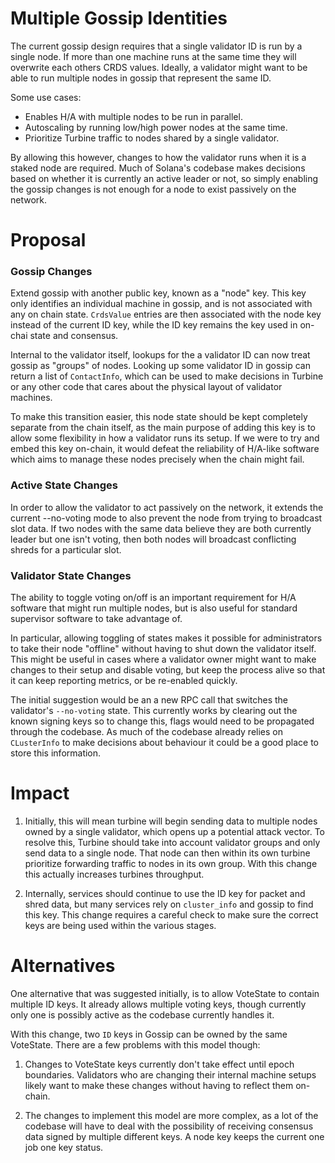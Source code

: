 # Multiple Gossip Identities

The current gossip design requires that a single validator ID is run by a
single node. If more than one machine runs at the same time they will overwrite
each others CRDS values. Ideally, a validator might want to be able to run
multiple nodes in gossip that represent the same ID.

Some use cases:

- Enables H/A with multiple nodes to be run in parallel.
- Autoscaling by running low/high power nodes at the same time.
- Prioritize Turbine traffic to nodes shared by a single validator.

By allowing this however, changes to how the validator runs when it is a staked
node are required. Much of Solana's codebase makes decisions based on whether
it is currently an active leader or not, so simply enabling the gossip changes
is not enough for a node to exist passively on the network.


# Proposal


### Gossip Changes

Extend gossip with another public key, known as a "node" key. This key only
identifies an individual machine in gossip, and is not associated with any on
chain state. `CrdsValue` entries are then associated with the node key instead
of the current ID key, while the ID key remains the key used in on-chai state
and consensus.

Internal to the validator itself, lookups for the a validator ID can now treat
gossip as "groups" of nodes. Looking up some validator ID in gossip can return
a list of `ContactInfo`, which can be used to make decisions in Turbine or any
other code that cares about the physical layout of validator machines.

To make this transition easier, this node state should be kept completely
separate from the chain itself, as the main purpose of adding this key is to
allow some flexibility in how a validator runs its setup. If we were to try and
embed this key on-chain, it would defeat the reliability of H/A-like software
which aims to manage these nodes precisely when the chain might fail.

### Active State Changes

In order to allow the validator to act passively on the network, it extends the
current --no-voting mode to also prevent the node from trying to broadcast slot
data. If two nodes with the same data believe they are both currently leader
but one isn't voting, then both nodes will broadcast conflicting shreds for a
particular slot.

### Validator State Changes

The ability to toggle voting on/off is an important requirement for H/A
software that might run multiple nodes, but is also useful for standard 
supervisor software to take advantage of.

In particular, allowing toggling of states makes it possible for administrators
to take their node "offline" without having to shut down the validator itself.
This might be useful in cases where a validator owner might want to make
changes to their setup and disable voting, but keep the process alive so that
it can keep reporting metrics, or be re-enabled quickly.

The initial suggestion would be an a new RPC call that switches the validator's
`--no-voting` state. This currently works by clearing out the known signing
keys so to change this, flags would need to be propagated through the codebase.
As much of the codebase already relies on `CLusterInfo` to make decisions about
behaviour it could be a good place to store this information.



# Impact

1. Initially, this will mean turbine will begin sending data to multiple nodes
   owned by a single validator, which opens up a potential attack vector. To
   resolve this, Turbine should take into account validator groups and only
   send data to a single node. That node can then within its own turbine
   prioritize forwarding traffic to nodes in its own group. With this change
   this actually increases turbines throughput.

2. Internally, services should continue to use the ID key for packet and shred
   data, but many services rely on `cluster_info` and gossip to find this key.
   This change requires a careful check to make sure the correct keys are being
   used within the various stages.



# Alternatives

One alternative that was suggested initially, is to allow VoteState to contain
multiple ID keys. It already allows multiple voting keys, though currently only
one is possibly active as the codebase currently handles it.

With this change, two `ID` keys in Gossip can be owned by the same VoteState. There
are a few problems with this model though:

1. Changes to VoteState keys currently don't take effect until epoch
   boundaries. Validators who are changing their internal machine setups likely
   want to make these changes without having to reflect them on-chain.

2. The changes to implement this model are more complex, as a lot of the
   codebase will have to deal with the possibility of receiving consensus data
   signed by multiple different keys. A node key keeps the current one job one
   key status.
